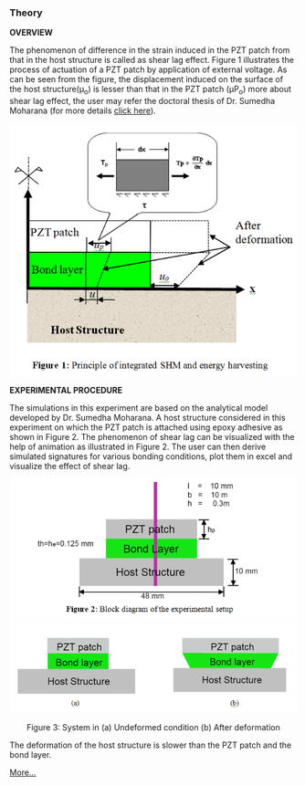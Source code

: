 ### Theory
	
**OVERVIEW**

The phenomenon of difference in the strain induced in the PZT patch from that in the host structure is called as shear lag effect. Figure 1 illustrates the process of actuation of a PZT patch by application of external voltage. As can be seen from the figure, the displacement induced on the surface of the host structure(µ<sub>o</sub>) is lesser than that in the PZT patch (µP<sub>o</sub>) more about shear lag effect, the user may refer the doctoral thesis of Dr. Sumedha Moharana (for more details <a href="http://web.iitd.ac.in/~sbhalla/thesispdf/sumedha.pdf">click here</a>).

<center>
<img src="images/th1.png"/>
</center>
	
**EXPERIMENTAL PROCEDURE**

The simulations in this experiment are based on the analytical model developed by Dr. Sumedha Moharana. A host structure considered in this experiment on which the PZT patch is attached using epoxy adhesive as shown in Figure 2. The phenomenon of shear lag can be visualized with the help of animation as illustrated in Figure 2. The user can then derive simulated signatures for various bonding conditions, plot them in excel and visualize the effect of shear lag.

<center>
<img src="images/th2.png"/>

<img src="images/th3.png"/>

Figure 3: System in (a) Undeformed condition (b) After deformation
</center>
	
The deformation of the host structure is slower than the PZT patch and the bond layer. 

<a href="images/description.pdf">More...</a>
 
